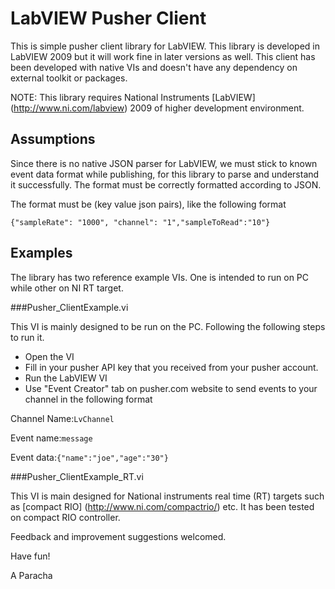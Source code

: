 LabVIEW Pusher Client
=====================

This is simple pusher client library for LabVIEW. This library is developed in LabVIEW 2009 but it will work fine in later versions as well. 
This client has been developed with native VIs and doesn't have any dependency on external toolkit or packages.

NOTE: This library requires National Instruments [LabVIEW] (http://www.ni.com/labview) 2009 of higher development environment.

Assumptions
------------

Since there is no native JSON parser for LabVIEW, we must stick to known event data format while publishing, for this library to parse
and understand it successfully. The format must be correctly formatted according to JSON. 

The format must be (key value json pairs), like the following format 

`{"sampleRate": "1000", "channel": "1","sampleToRead":"10"}`

Examples
-----------

The library has two reference example VIs. One is intended to run on PC while other on NI RT target.

###Pusher_ClientExample.vi

This VI is mainly designed to be run on the PC. Following the following steps to run it.

* Open the VI
* Fill in your pusher API key that you received from your pusher account.
* Run the LabVIEW VI
* Use "Event Creator" tab on pusher.com website to send events to your channel in the following format

Channel Name:`LvChannel`

Event name:`message`

Event data:`{"name":"joe","age":"30"}`


###Pusher_ClientExample_RT.vi

This VI is main designed for National instruments real time (RT) targets such as [compact RIO] (http://www.ni.com/compactrio/) etc. 
It has been tested on compact RIO controller.



Feedback and improvement suggestions welcomed.

Have fun!

A Paracha